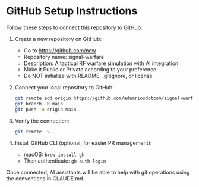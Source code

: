 # GitHub Setup Instructions

Follow these steps to connect this repository to GitHub:

1. Create a new repository on GitHub:
   - Go to https://github.com/new
   - Repository name: signal-warfare
   - Description: A tactical RF warfare simulation with AI integration
   - Make it Public or Private according to your preference
   - Do NOT initialize with README, .gitignore, or license

2. Connect your local repository to GitHub:
   ```bash
   git remote add origin https://github.com/adamriosdotcom/signal-warfare.git
   git branch -M main
   git push -u origin main
   ```

3. Verify the connection:
   ```bash
   git remote -v
   ```

4. Install GitHub CLI (optional, for easier PR management):
   - macOS: `brew install gh`
   - Then authenticate: `gh auth login`

Once connected, AI assistants will be able to help with git operations using the conventions in CLAUDE.md.